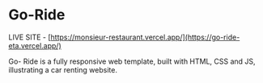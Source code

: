 # Go-Ride  
LIVE SITE - [https://monsieur-restaurant.vercel.app/](https://go-ride-eta.vercel.app/)  

Go- Ride is a fully responsive web template, built with HTML, CSS and JS, illustrating a car renting website.
